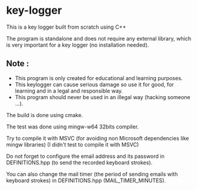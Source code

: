 # key-logger

This is a key logger built from scratch using C++

The program is standalone and does not require any external library, which is
very important for a key logger (no installation needed).

 ## Note :
 * This program is only created for educational and learning purposes.
 * This keylogger can cause serious damage so use it for good, for learning and in a legal and responsible way.
 * This program should never be used in an illegal way (hacking someone ...).

The build is done using cmake.

The test was done using mingw-w64 32bits compiler.

Try to compile it with MSVC (for avoiding non Microsoft dependencies like
  mingw libraries) (I didn't test to compile it with MSVC)

Do not forget to configure the email address and its password in DEFINITIONS.hpp (to send the
recorded keyboard strokes).

You can also change the mail timer (the period of sending emails with keyboard strokes) in
DEFINITIONS.hpp (MAIL_TIMER_MINUTES).
